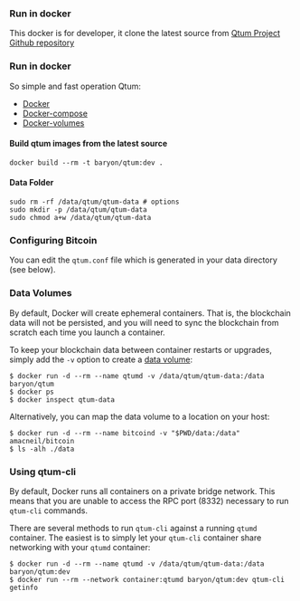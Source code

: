 ### Run in docker

This docker is for developer, it clone the latest source from [Qtum Project Github repository](https://github.com/qtumproject/qtum)

### Run in docker

So simple and fast operation Qtum:
 - [Docker](https://docs.docker.com)
 - [Docker-compose](https://github.com/docker/compose)
 - [Docker-volumes](https://github.com/cpuguy83/docker-volumes)

#### Build qtum images from the latest source

```
docker build --rm -t baryon/qtum:dev .
```

#### Data Folder

```
sudo rm -rf /data/qtum/qtum-data # options 
sudo mkdir -p /data/qtum/qtum-data
sudo chmod a+w /data/qtum/qtum-data
```

### Configuring Bitcoin

You can edit the `qtum.conf` file which is generated in your data directory (see below).

### Data Volumes

By default, Docker will create ephemeral containers. That is, the blockchain data will not be persisted, and you will need to sync the blockchain from scratch each time you launch a container.

To keep your blockchain data between container restarts or upgrades, simply add the `-v` option to create a [data volume](https://docs.docker.com/engine/tutorials/dockervolumes/):

```
$ docker run -d --rm --name qtumd -v /data/qtum/qtum-data:/data baryon/qtum
$ docker ps
$ docker inspect qtum-data
```

Alternatively, you can map the data volume to a location on your host:

```
$ docker run -d --rm --name bitcoind -v "$PWD/data:/data" amacneil/bitcoin
$ ls -alh ./data
```

### Using qtum-cli

By default, Docker runs all containers on a private bridge network. This means that you are unable to access the RPC port (8332) necessary to run `qtum-cli` commands.

There are several methods to run `qtum-cli` against a running `qtumd` container. The easiest is to simply let your `qtum-cli` container share networking with your `qtumd` container:

```
$ docker run -d --rm --name qtumd -v /data/qtum/qtum-data:/data baryon/qtum:dev
$ docker run --rm --network container:qtumd baryon/qtum:dev qtum-cli getinfo
```
